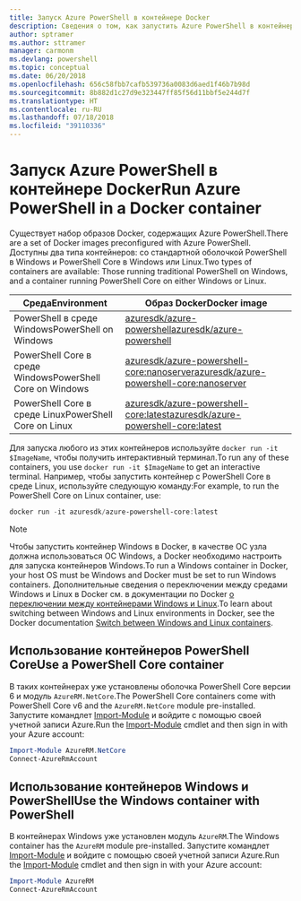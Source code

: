 ```yaml
---
title: Запуск Azure PowerShell в контейнере Docker
description: Сведения о том, как запустить Azure PowerShell в контейнере Docker.
author: sptramer
ms.author: sttramer
manager: carmonm
ms.devlang: powershell
ms.topic: conceptual
ms.date: 06/20/2018
ms.openlocfilehash: 656c58fbb7cafb539736a0083d6aed1f46b7b98d
ms.sourcegitcommit: 8b882d1c27d9e323447ff85f56d11bbf5e244d7f
ms.translationtype: HT
ms.contentlocale: ru-RU
ms.lasthandoff: 07/18/2018
ms.locfileid: "39110336"
---
```

# <a name="run-azure-powershell-in-a-docker-container"></a><span data-ttu-id="06ae6-103">Запуск Azure PowerShell в контейнере Docker</span><span class="sxs-lookup"><span data-stu-id="06ae6-103">Run Azure PowerShell in a Docker container</span></span>

<span data-ttu-id="06ae6-104">Существует набор образов Docker, содержащих Azure PowerShell.</span><span class="sxs-lookup"><span data-stu-id="06ae6-104">There are a set of Docker images preconfigured with Azure PowerShell.</span></span> <span data-ttu-id="06ae6-105">Доступны два типа контейнеров: со стандартной оболочкой PowerShell в Windows и PowerShell Core в Windows или Linux.</span><span class="sxs-lookup"><span data-stu-id="06ae6-105">Two types of containers are available: Those running traditional PowerShell on Windows, and a container running PowerShell Core on either Windows or Linux.</span></span>

| <span data-ttu-id="06ae6-106">Среда</span><span class="sxs-lookup"><span data-stu-id="06ae6-106">Environment</span></span> | <span data-ttu-id="06ae6-107">Образ Docker</span><span class="sxs-lookup"><span data-stu-id="06ae6-107">Docker image</span></span> |
|-------------|--------------|
| <span data-ttu-id="06ae6-108">PowerShell в среде Windows</span><span class="sxs-lookup"><span data-stu-id="06ae6-108">PowerShell on Windows</span></span> | [<span data-ttu-id="06ae6-109">azuresdk/azure-powershell</span><span class="sxs-lookup"><span data-stu-id="06ae6-109">azuresdk/azure-powershell</span></span>](https://hub.docker.com/r/azuresdk/azure-powershell/) |
| <span data-ttu-id="06ae6-110">PowerShell Core в среде Windows</span><span class="sxs-lookup"><span data-stu-id="06ae6-110">PowerShell Core on Windows</span></span> | [<span data-ttu-id="06ae6-111">azuresdk/azure-powershell-core:nanoserver</span><span class="sxs-lookup"><span data-stu-id="06ae6-111">azuresdk/azure-powershell-core:nanoserver</span></span>](https://hub.docker.com/r/azuresdk/azure-powershell-core/) |
| <span data-ttu-id="06ae6-112">PowerShell Core в среде Linux</span><span class="sxs-lookup"><span data-stu-id="06ae6-112">PowerShell Core on Linux</span></span> | [<span data-ttu-id="06ae6-113">azuresdk/azure-powershell-core:latest</span><span class="sxs-lookup"><span data-stu-id="06ae6-113">azuresdk/azure-powershell-core:latest</span></span>](https://hub.docker.com/r/azuresdk/azure-powershell-core/) |

<span data-ttu-id="06ae6-114">Для запуска любого из этих контейнеров используйте `docker run -it $ImageName`, чтобы получить интерактивный терминал.</span><span class="sxs-lookup"><span data-stu-id="06ae6-114">To run any of these containers, you use `docker run -it $ImageName` to get an interactive terminal.</span></span> <span data-ttu-id="06ae6-115">Например, чтобы запустить контейнер с PowerShell Core в среде Linux, используйте следующую команду:</span><span class="sxs-lookup"><span data-stu-id="06ae6-115">For example, to run the PowerShell Core on Linux container, use:</span></span>

```powershell
docker run -it azuresdk/azure-powershell-core:latest
```

> [!NOTE]
> <span data-ttu-id="06ae6-116">Чтобы запустить контейнер Windows в Docker, в качестве ОС узла должна использоваться ОС Windows, а Docker необходимо настроить для запуска контейнеров Windows.</span><span class="sxs-lookup"><span data-stu-id="06ae6-116">To run a Windows container in Docker, your host OS must be Windows and Docker must be set to run Windows containers.</span></span> <span data-ttu-id="06ae6-117">Дополнительные сведения о переключении между средами Windows и Linux в Docker см. в документации по Docker [о переключении между контейнерами Windows и Linux](https://docs.docker.com/docker-for-windows/#switch-between-windows-and-linux-containers).</span><span class="sxs-lookup"><span data-stu-id="06ae6-117">To learn about switching between Windows and Linux environments in Docker, see the Docker documentation [Switch between Windows and Linux containers](https://docs.docker.com/docker-for-windows/#switch-between-windows-and-linux-containers).</span></span>

## <a name="use-a-powershell-core-container"></a><span data-ttu-id="06ae6-118">Использование контейнеров PowerShell Core</span><span class="sxs-lookup"><span data-stu-id="06ae6-118">Use a PowerShell Core container</span></span>

<span data-ttu-id="06ae6-119">В таких контейнерах уже установлены оболочка PowerShell Core версии 6 и модуль `AzureRM.NetCore`.</span><span class="sxs-lookup"><span data-stu-id="06ae6-119">The PowerShell Core containers come with PowerShell Core v6 and the `AzureRM.NetCore` module pre-installed.</span></span> <span data-ttu-id="06ae6-120">Запустите командлет [Import-Module](/powershell/module/microsoft.powershell.core/import-module) и войдите с помощью своей учетной записи Azure.</span><span class="sxs-lookup"><span data-stu-id="06ae6-120">Run the [Import-Module](/powershell/module/microsoft.powershell.core/import-module) cmdlet and then sign in with your Azure account:</span></span>

```powershell
Import-Module AzureRM.NetCore
Connect-AzureRmAccount
```

## <a name="use-the-windows-container-with-powershell"></a><span data-ttu-id="06ae6-121">Использование контейнеров Windows и PowerShell</span><span class="sxs-lookup"><span data-stu-id="06ae6-121">Use the Windows container with PowerShell</span></span>

<span data-ttu-id="06ae6-122">В контейнерах Windows уже установлен модуль `AzureRM`.</span><span class="sxs-lookup"><span data-stu-id="06ae6-122">The Windows container has the `AzureRM` module pre-installed.</span></span> <span data-ttu-id="06ae6-123">Запустите командлет [Import-Module](/powershell/module/microsoft.powershell.core/import-module) и войдите с помощью своей учетной записи Azure.</span><span class="sxs-lookup"><span data-stu-id="06ae6-123">Run the [Import-Module](/powershell/module/microsoft.powershell.core/import-module) cmdlet and then sign in with your Azure account:</span></span>

```powershell
Import-Module AzureRM
Connect-AzureRmAccount
```